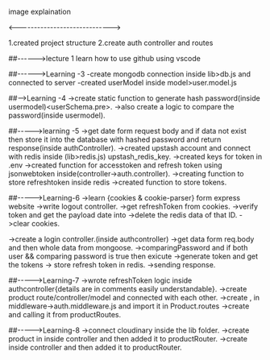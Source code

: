 image explaination

<----------------------------->

1.created project structure 
2.create auth controller and routes

##------>lecture 1
learn how to use github using vscode


##------>Learning -3
-create mongodb connection inside lib>db.js and connected to server
-created userModel inside model>user.model.js

##-->Learning -4 
->create static function to generate hash password(inside usermodel)<userSchema.pre>.
->also create a logic to compare the password(inside usermodel)<comparePassword>.


##----->learning -5 
->get date form request body <signup>and if data not exist then store it into the database with hashed password and return response(inside authController).
->created upstash account and connect with redis inside (lib>redis.js) upstash_redis_key.
->created keys for token in .env
->created function <generateToken> for accesstoken and refresh token using    jsonwebtoken inside(controller->auth.controller).
->creating function to store refreshtoken inside redis<storeRefreshToken>
->created function <setCookies> to store tokens.


##----->Learning-6 
->learn {cookies & cookie-parser} form express website
->write logout controller.
->get refreshToken from cookies.
->verify token and get the payload date into <decoded>
->delete the redis data of that ID.
->clear cookies.

->create a login controller.(inside authcontroller)
->get data form req.body and then whole data from mongoose.
->comparingPassword and if both user && comparing password is true then exicute
->generate token and get the tokens<generateToken>
-> <storeRefreshToken> store refresh token in redis.
->sending response.


##----->Learning-7 
->wrote refreshToken logic inside authcontroller{details are in comments easily understandable}.
->create product route/controller/model and connected with each other.
->create <protectRoute>,<adminRoute> <getAllProducts> in middleware->auth.middleware.js and import it in Product.routes
->create <getFeaturedProducts> and calling it from productRoutes.

##----->Learning-8
->connect cloudinary inside the lib folder.
->create product in <createProducts> inside controller and then added it to productRouter.
->create  <deleteProduct> inside controller and then added it to productRouter.
